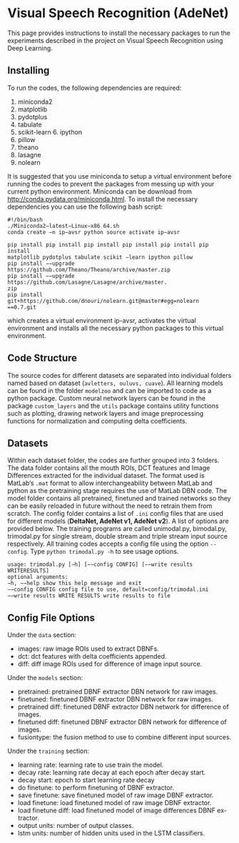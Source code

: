 # Visual Speech Recognition (AdeNet)
This page provides instructions to install the necessary packages to run the 
experiments described in the project on Visual Speech Recognition using Deep Learning.

## Installing
To run the codes, the following dependencies are required: 

1. miniconda2
2. matplotlib
3. pydotplus
4. tabulate
5. scikit-learn 6. ipython
7. pillow
8. theano
9. lasagne
10. nolearn

It is suggested that you use miniconda to setup a virtual environment before running the codes 
to prevent the packages from messing up with your current python environment. 
Miniconda can be download from http://conda.pydata.org/miniconda.html. 
To install the necessary dependencies you can use the following bash script:

```
#!/bin/bash
./Miniconda2−latest−Linux−x86 64.sh
conda create −n ip−avsr python source activate ip−avsr
 
pip install pip install pip install pip install pip install pip install
matplotlib pydotplus tabulate scikit −learn ipython pillow
pip install −−upgrade https://github.com/Theano/Theano/archive/master.zip 
pip install −−upgrade https://github.com/Lasagne/Lasagne/archive/master.
zip
pip install git+https://github.com/dnouri/nolearn.git@master#egg=nolearn
==0.7.git
```

which creates a virtual environment ip-avsr, activates the virtual environment and installs all 
the necessary python packages to this virtual environment.

## Code Structure
The source codes for different datasets are separated into individual folders named based on 
dataset (`avletters, ouluvs, cuave`). All learning models can be found in the folder `modelzoo` and 
can be imported to code as a python package. Custom neural network layers can be found in the 
package `custom_layers` and the `utils` package contains utility functions such as plotting, 
drawing network layers and image preprocessing functions for normalization and computing delta coefficients.

## Datasets
Within each dataset folder, the codes are further grouped into 3 folders. The data folder contains 
all the mouth ROIs, DCT features and Image Differences extracted for the individual dataset. 
The format used is MatLab’s `.mat` format to allow interchangeability between MatLab and python as the 
pretraining stage requires the use of MatLab DBN code.
The model folder contains all pretrained, finetuned and trained networks so they can be easily reloaded 
in future without the need to retrain them from scratch. The config folder contains a list of `.ini` config files 
that are used for different models (**DeltaNet, AdeNet v1, AdeNet v2**). A list of options are provided below. 
The training programs are called unimodal.py, bimodal.py, trimodal.py for single stream, double stream 
and triple stream input source respectively. 
All training codes accepts a config file using the option `--config`. Type `python trimodal.py -h` to see usage options.

```
usage: trimodal.py [−h] [−−config CONFIG] [−−write results WRITERESULTS]
optional arguments:
−h, −−help show this help message and exit
−−config CONFIG config file to use, default=config/trimodal.ini
−−write results WRITE RESULTS write results to file
```

## Config File Options
Under the `data` section:
- images: raw image ROIs used to extract DBNFs.
- dct: dct features with delta coefficients appended.
- diff: diff image ROIs used for difference of image input source.

Under the `models` section:
- pretrained: pretrained DBNF extractor DBN network for raw images.
- finetuned: finetuned DBNF extractor DBN network for raw images.
- pretrained diff: finetuned DBNF extractor DBN network for difference of images.
- finetuned diff: finetuned DBNF extractor DBN network for difference of images.
- fusiontype: the fusion method to use to combine different input sources. 

Under the `training` section:
- learning rate: learning rate to use train the model.
- decay rate: learning rate decay at each epoch after decay start.
- decay start: epoch to start learning rate decay
- do finetune: to perform finetuning of DBNF extractor.
- save finetune: save finetuned model of raw image DBNF extractor.
- load finetune: load finetuned model of raw image DBNF extractor.
- load finetune diff: load finetuned model of image differences DBNF ex- tractor.
- output units: number of output classes.
- lstm units: number of hidden units used in the LSTM classifiers.